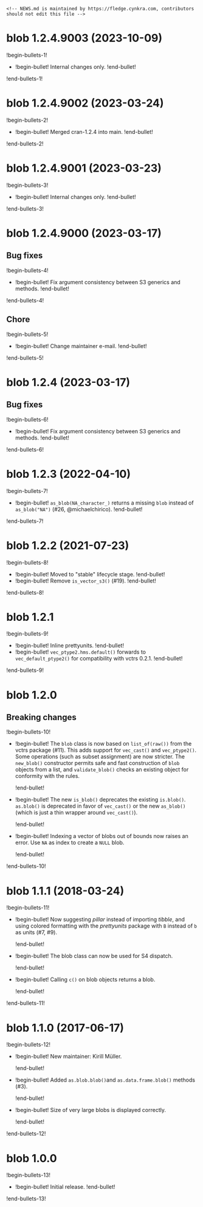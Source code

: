 ```{=html}
<!-- NEWS.md is maintained by https://fledge.cynkra.com, contributors should not edit this file -->
```
# blob 1.2.4.9003 (2023-10-09)

!begin-bullets-1!

-   !begin-bullet!
    Internal changes only.
    !end-bullet!

!end-bullets-1!

# blob 1.2.4.9002 (2023-03-24)

!begin-bullets-2!

-   !begin-bullet!
    Merged cran-1.2.4 into main.
    !end-bullet!

!end-bullets-2!

# blob 1.2.4.9001 (2023-03-23)

!begin-bullets-3!

-   !begin-bullet!
    Internal changes only.
    !end-bullet!

!end-bullets-3!

# blob 1.2.4.9000 (2023-03-17)

## Bug fixes

!begin-bullets-4!

-   !begin-bullet!
    Fix argument consistency between S3 generics and methods.
    !end-bullet!

!end-bullets-4!

## Chore

!begin-bullets-5!

-   !begin-bullet!
    Change maintainer e-mail.
    !end-bullet!

!end-bullets-5!

# blob 1.2.4 (2023-03-17)

## Bug fixes

!begin-bullets-6!

-   !begin-bullet!
    Fix argument consistency between S3 generics and methods.
    !end-bullet!

!end-bullets-6!

# blob 1.2.3 (2022-04-10)

!begin-bullets-7!

-   !begin-bullet!
    `as_blob(NA_character_)` returns a missing `blob` instead of
    `as_blob("NA")` (#26, @michaelchirico).
    !end-bullet!

!end-bullets-7!

# blob 1.2.2 (2021-07-23)

!begin-bullets-8!

-   !begin-bullet!
    Moved to "stable" lifecycle stage.
    !end-bullet!
-   !begin-bullet!
    Remove `is_vector_s3()` (#19).
    !end-bullet!

!end-bullets-8!

# blob 1.2.1

!begin-bullets-9!

-   !begin-bullet!
    Inline prettyunits.
    !end-bullet!
-   !begin-bullet!
    `vec_ptype2.hms.default()` forwards to `vec_default_ptype2()` for
    compatibility with vctrs 0.2.1.
    !end-bullet!

!end-bullets-9!

# blob 1.2.0

## Breaking changes

!begin-bullets-10!

-   !begin-bullet!
    The `blob` class is now based on `list_of(raw())` from the vctrs
    package (#11). This adds support for `vec_cast()` and
    `vec_ptype2()`. Some operations (such as subset assignment) are now
    stricter. The `new_blob()` constructor permits safe and fast
    construction of `blob` objects from a list, and `validate_blob()`
    checks an existing object for conformity with the rules.

    !end-bullet!
-   !begin-bullet!
    The new `is_blob()` deprecates the existing `is.blob()`. `as.blob()`
    is deprecated in favor of `vec_cast()` or the new `as_blob()` (which
    is just a thin wrapper around `vec_cast()`).

    !end-bullet!
-   !begin-bullet!
    Indexing a vector of blobs out of bounds now raises an error. Use
    `NA` as index to create a `NULL` blob.

    !end-bullet!

!end-bullets-10!

# blob 1.1.1 (2018-03-24)

!begin-bullets-11!

-   !begin-bullet!
    Now suggesting *pillar* instead of importing *tibble*, and using
    colored formatting with the *prettyunits* package with `B` instead
    of `b` as units (#7, #9).

    !end-bullet!
-   !begin-bullet!
    The blob class can now be used for S4 dispatch.

    !end-bullet!
-   !begin-bullet!
    Calling `c()` on blob objects returns a blob.

    !end-bullet!

!end-bullets-11!

# blob 1.1.0 (2017-06-17)

!begin-bullets-12!

-   !begin-bullet!
    New maintainer: Kirill Müller.

    !end-bullet!
-   !begin-bullet!
    Added `as.blob.blob()`and `as.data.frame.blob()` methods (#3).

    !end-bullet!
-   !begin-bullet!
    Size of very large blobs is displayed correctly.

    !end-bullet!

!end-bullets-12!

# blob 1.0.0

!begin-bullets-13!

-   !begin-bullet!
    Initial release.
    !end-bullet!

!end-bullets-13!
